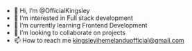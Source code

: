 - 👋 Hi, I’m @OfficialKingsley
- 👀 I’m interested in Full stack development
- 🌱 I’m currently learning Frontend Development
- 💞️ I’m looking to collaborate on projects
- 📫 How to reach me kingsleyihemelanduofficial@gmail.com

<!---
OfficialKingsley/OfficialKingsley is a ✨ special ✨ repository because its `README.md` (this file) appears on your GitHub profile.
You can click the Preview link to take a look at your changes.
--->
